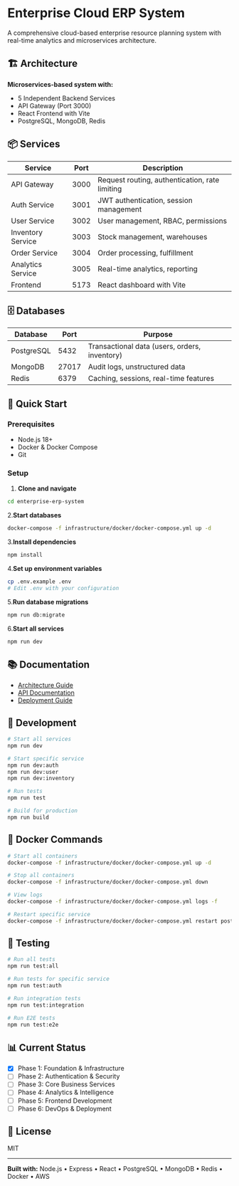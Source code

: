 # Enterprise Cloud ERP System

A comprehensive cloud-based enterprise resource planning system with real-time analytics and microservices architecture.

## 🏗️ Architecture

**Microservices-based system with:**

- 5 Independent Backend Services
- API Gateway (Port 3000)
- React Frontend with Vite
- PostgreSQL, MongoDB, Redis

## 📦 Services

| Service | Port | Description |
|---------|------|-------------|
| API Gateway | 3000 | Request routing, authentication, rate limiting |
| Auth Service | 3001 | JWT authentication, session management |
| User Service | 3002 | User management, RBAC, permissions |
| Inventory Service | 3003 | Stock management, warehouses |
| Order Service | 3004 | Order processing, fulfillment |
| Analytics Service | 3005 | Real-time analytics, reporting |
| Frontend | 5173 | React dashboard with Vite |

## 🗄️ Databases

| Database | Port | Purpose |
|----------|------|---------|
| PostgreSQL | 5432 | Transactional data (users, orders, inventory) |
| MongoDB | 27017 | Audit logs, unstructured data |
| Redis | 6379 | Caching, sessions, real-time features |

## 🚀 Quick Start

### Prerequisites

- Node.js 18+
- Docker & Docker Compose
- Git

### Setup

1. **Clone and navigate**

```bash
cd enterprise-erp-system
```

2.**Start databases**

```bash
docker-compose -f infrastructure/docker/docker-compose.yml up -d
```

3.**Install dependencies**

```bash
npm install
```

4.**Set up environment variables**

```bash
cp .env.example .env
# Edit .env with your configuration
```

5.**Run database migrations**

```bash
npm run db:migrate
```

6.**Start all services**

```bash
npm run dev
```

## 📚 Documentation

- [Architecture Guide](./docs/architecture/)
- [API Documentation](./docs/api/)
- [Deployment Guide](./docs/deployment/)

## 🔧 Development

```bash
# Start all services
npm run dev

# Start specific service
npm run dev:auth
npm run dev:user
npm run dev:inventory

# Run tests
npm run test

# Build for production
npm run build
```

## 🐳 Docker Commands

```bash
# Start all containers
docker-compose -f infrastructure/docker/docker-compose.yml up -d

# Stop all containers
docker-compose -f infrastructure/docker/docker-compose.yml down

# View logs
docker-compose -f infrastructure/docker/docker-compose.yml logs -f

# Restart specific service
docker-compose -f infrastructure/docker/docker-compose.yml restart postgres
```

## 🧪 Testing

```bash
# Run all tests
npm run test:all

# Run tests for specific service
npm run test:auth

# Run integration tests
npm run test:integration

# Run E2E tests
npm run test:e2e
```

## 📊 Current Status

- [x] Phase 1: Foundation & Infrastructure
- [ ] Phase 2: Authentication & Security
- [ ] Phase 3: Core Business Services
- [ ] Phase 4: Analytics & Intelligence
- [ ] Phase 5: Frontend Development
- [ ] Phase 6: DevOps & Deployment

## 📄 License

MIT

---

**Built with:** Node.js • Express • React • PostgreSQL • MongoDB • Redis • Docker • AWS
